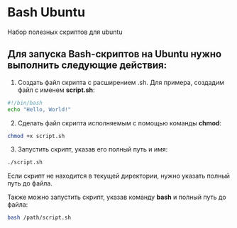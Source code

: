 # Bash Ubuntu
Набор полезных скриптов для ubuntu

## Для запуска Bash-скриптов на Ubuntu нужно выполнить следующие действия:

1. Создать файл скрипта с расширением .sh. Для примера, создадим файл с именем **script.sh**:

``` bash
#!/bin/bash
echo "Hello, World!"
```
2. Сделать файл скрипта исполняемым с помощью команды **chmod**:

``` bash
chmod +x script.sh
```

3. Запустить скрипт, указав его полный путь и имя:

``` bash
./script.sh
```
Если скрипт не находится в текущей директории, нужно указать полный путь до файла.

Также можно запустить скрипт, указав команду **bash** и полный путь до файла:

``` bash
bash /path/script.sh
```